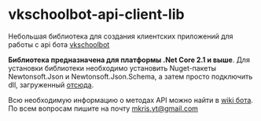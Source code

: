 # vkschoolbot-api-client-lib
<p>Небольшая библиотека для создания клиентских приложений для работы с api бота <a href="https://github.com/KriseevM/vkschoolbot">vkschoolbot</a>
</p>
<p><b>Библиотека предназначена для платформы .Net Core 2.1 и выше</b>. Для установки библиотеки необходимо установить Nuget-пакеты Newtonsoft.Json и Newtonsoft.Json.Schema, а затем просто подключить dll, загруженный <a href="https://github.com/KriseevM/vkschoolbot-api-client-lib/releases">отсюда</a>.
</p>
<p>Всю необходимую информацию о методах API можно найти в <a href="https://github.com/KriseevM/vkschoolbot/wiki">wiki бота</a>. По всем вопросам пишите на почту <a href="mailto:mkris.yt@gmail.com">mkris.yt@gmail.com</a>
